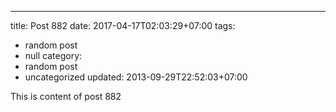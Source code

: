 ---
title: Post 882
date: 2017-04-17T02:03:29+07:00
tags:
  - random post
  - null
category:
  - random post
  - uncategorized
updated: 2013-09-29T22:52:03+07:00

This is content of post 882